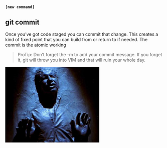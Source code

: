 #### `[new command]`
##  git commit

Once you’ve got code staged you can commit that change. This creates a kind of fixed point that you can build from or return to if needed. The commit is the atomic working

>ProTip: Don’t forget the -m to add your commit message. If you forget it, git will throw you into VIM and that will ruin your whole day.

<img src="images/carbonite.jpg" width="300">

